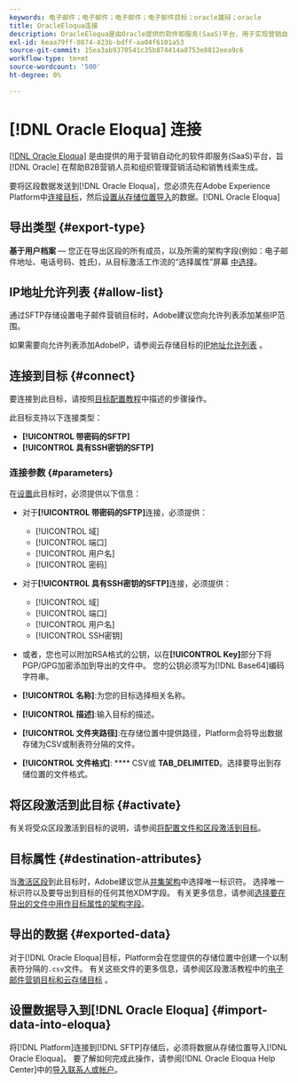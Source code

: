 ```yaml
---
keywords: 电子邮件；电子邮件；电子邮件；电子邮件目标；oracle雄辩；oracle
title: OracleEloqua连接
description: OracleEloqua是由Oracle提供的软件即服务(SaaS)平台，用于实现营销自动化，旨在帮助B2B营销人员和组织管理营销活动和销售线索的生成。
exl-id: 6eaa79ff-8874-423b-bdff-aa04f6101a53
source-git-commit: 15ea3ab9370541c35b874414a8753e8812eea9c6
workflow-type: tm+mt
source-wordcount: '500'
ht-degree: 0%

---
```


# [!DNL Oracle Eloqua] 连接

[[!DNL Oracle Eloqua]](https://www.oracle.com/cx/marketing/automation/) 是由提供的用于营销自动化的软件即服务(SaaS)平台，旨 [!DNL Oracle] 在帮助B2B营销人员和组织管理营销活动和销售线索生成。

要将区段数据发送到[!DNL Oracle Eloqua]，您必须先在Adobe Experience Platform中[连接目标](#connect-destination)，然后[设置从存储位置导入](#import-data-into-eloqua)的数据。[!DNL Oracle Eloqua]

## 导出类型 {#export-type}

**基于用户档案**  — 您正在导出区段的所有成员，以及所需的架构字段(例如：电子邮件地址、电话号码、姓氏)，从目标激活工作流的“选择属性”屏幕 [中选择](../../ui/activate-destinations.md#select-attributes)。

## IP地址允许列表 {#allow-list}

通过SFTP存储设置电子邮件营销目标时，Adobe建议您向允许列表添加某些IP范围。

如果需要向允许列表添加AdobeIP，请参阅云存储目标的[IP地址允许列表](../cloud-storage/ip-address-allow-list.md) 。

## 连接到目标 {#connect}

要连接到此目标，请按照[目标配置教程](../../ui/connect-destination.md)中描述的步骤操作。

此目标支持以下连接类型：

* **[!UICONTROL 带密码的SFTP]**
* **[!UICONTROL 具有SSH密钥的SFTP]**

### 连接参数 {#parameters}

在[设置](../../ui/connect-destination.md)此目标时，必须提供以下信息：

* 对于&#x200B;**[!UICONTROL 带密码的SFTP]**&#x200B;连接，必须提供：
   * [!UICONTROL 域]
   * [!UICONTROL 端口]
   * [!UICONTROL 用户名]
   * [!UICONTROL 密码]
* 对于&#x200B;**[!UICONTROL 具有SSH密钥的SFTP]**&#x200B;连接，必须提供：
   * [!UICONTROL 域]
   * [!UICONTROL 端口]
   * [!UICONTROL 用户名]
   * [!UICONTROL SSH密钥]

* 或者，您也可以附加RSA格式的公钥，以在&#x200B;**[!UICONTROL Key]**&#x200B;部分下将PGP/GPG加密添加到导出的文件中。 您的公钥必须写为[!DNL Base64]编码字符串。
* **[!UICONTROL 名称]**:为您的目标选择相关名称。
* **[!UICONTROL 描述]**:输入目标的描述。
* **[!UICONTROL 文件夹路径]**:在存储位置中提供路径，Platform会将导出数据存储为CSV或制表符分隔的文件。
* **[!UICONTROL 文件格式]**: **** CSV或 **TAB_DELIMITED**。选择要导出到存储位置的文件格式。

<!--

Commenting out Amazon S3 bucket part for now until support is clarified

- **[!UICONTROL Bucket name]**: Your Amazon S3 bucket, where Platform will deposit the data export. Your input must be between 3 and 63 characters long. Must begin and end with a letter or number. Must contain only lowercase letters, numbers, or hyphens ( - ). Must not be formatted as an IP address (for example, 192.100.1.1).

-->

## 将区段激活到此目标 {#activate}

有关将受众区段激活到目标的说明，请参阅[将配置文件和区段激活到目标](../../ui/activate-destinations.md)。

## 目标属性 {#destination-attributes}

当[激活区段](../../ui/activate-destinations.md)到此目标时，Adobe建议您从[并集架构](../../../profile/home.md#profile-fragments-and-union-schemas)中选择唯一标识符。 选择唯一标识符以及要导出到目标的任何其他XDM字段。 有关更多信息，请参阅[选择要在导出的文件中用作目标属性的架构字段](./overview.md#destination-attributes)。

## 导出的数据 {#exported-data}

对于[!DNL Oracle Eloqua]目标，Platform会在您提供的存储位置中创建一个以制表符分隔的`.csv`文件。 有关这些文件的更多信息，请参阅区段激活教程中的[电子邮件营销目标和云存储目标](../../ui/activate-destinations.md#esp-and-cloud-storage) 。

## 设置数据导入到[!DNL Oracle Eloqua] {#import-data-into-eloqua}

将[!DNL Platform]连接到[!DNL SFTP]存储后，必须将数据从存储位置导入[!DNL Oracle Eloqua]。 要了解如何完成此操作，请参阅[!DNL Oracle Eloqua Help Center]中的[导入联系人或帐户](https://docs.oracle.com/cloud/latest/marketingcs_gs/OMCAA/Help/DataImportExport/Tasks/ImportingContactsOrAccounts.htm)。
